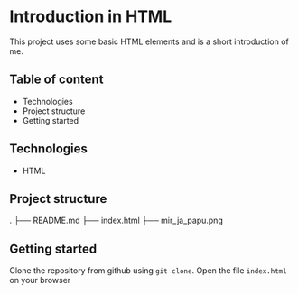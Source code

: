 # Introduction in HTML

This project uses some basic HTML elements and is a short introduction of me.

## Table of content

- Technologies
- Project structure
- Getting started

## Technologies

- HTML

## Project structure
.
├── README.md
├── index.html
├── mir_ja_papu.png

## Getting started

Clone the repository from github using `git clone`.
Open the file `index.html` on your browser
